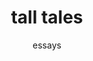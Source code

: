---
published: true
sequence: 3
title: "tall tales"
subtitle: "essays"
shortenedLogoText: "tt"
image: "https://ik.imagekit.io/tempoimmaterial/studio/look.jpg?tr=w-316,h-476"
imageAlt: "Hair on backwards, completely covering the gaze."
description: "Retellings of my own fractured existence. Always true even if the facts are bullshit."
destinationUrl: "/blog/two-truths-and-a-lie"
buttonText: "this house used to be so much bigger."
---